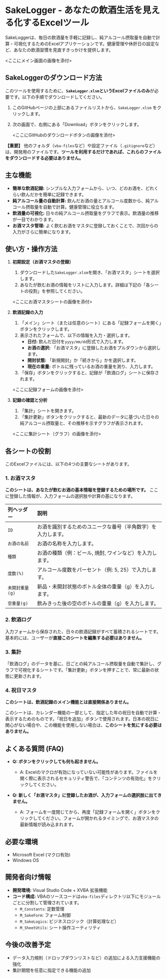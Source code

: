 # SakeLogger - あなたの飲酒生活を見える化するExcelツール

SakeLoggerは、毎日の飲酒量を手軽に記録し、純アルコール摂取量を自動で計算・可視化するためのExcelアプリケーションです。健康管理や休肝日の設定など、あなたの飲酒習慣を見直すきっかけを提供します。

<ここにメイン画面の画像を添付>

## SakeLoggerのダウンロード方法

このツールを使用するために、**`SakeLogger.xlsm`というExcelファイルのみ**が必要です。以下の手順でダウンロードしてください。

1.  このGitHubページの上部にあるファイルリストから、`SakeLogger.xlsm` をクリックします。
2.  次の画面で、右側にある「Download」ボタンをクリックします。

    <ここにGitHubのダウンロードボタンの画像を添付>

**【重要】**
他のフォルダ（`vba-files`など）や設定ファイル（`.gitignore`など）は、開発用のファイルです。**ツールを利用するだけであれば、これらのファイルをダウンロードする必要はありません。**

## 主な機能

*   **簡単な飲酒記録:** シンプルな入力フォームから、いつ、どのお酒を、どれくらい飲んだかを簡単に記録できます。
*   **純アルコール量の自動計算:** 飲んだお酒の量とアルコール度数から、純アルコール摂取量を自動で計算。健康管理に役立ちます。
*   **飲酒量の可視化:** 日々の純アルコール摂取量をグラフで表示。飲酒量の推移が一目でわかります。
*   **お酒マスタ管理:** よく飲むお酒をマスタに登録しておくことで、次回からの入力がさらに簡単になります。

## 使い方・操作方法

1.  **初期設定（お酒マスタの登録）**
    1.  ダウンロードした`SakeLogger.xlsm`を開き、「お酒マスタ」シートを選択します。
    2.  あなたが飲むお酒の情報をリストに入力します。詳細は下記の「各シートの役割」を参照してください。

    <ここにお酒マスタシートの画像を添付>

2.  **飲酒記録の入力**
    1.  「メイン」シート（または任意のシート）にある「記録フォームを開く」ボタンをクリックします。
    2.  表示されたフォームで、以下の情報を入力・選択します。
        *   **日付:** 飲んだ日付を`yyyy/mm/dd`形式で入力します。
        *   **お酒の選択:** 「お酒マスタ」に登録したお酒をプルダウンから選択します。
        *   **開封状態:** 「新規開封」か「続きから」かを選択します。
        *   **現在の重量:** ボトルに残っているお酒の重量を測り、入力します。
    3.  「保存」ボタンをクリックすると、記録が「飲酒ログ」シートに保存されます。

    <ここに記録フォームの画像を添付>

3.  **記録の確認と分析**
    1.  「集計」シートを開きます。
    2.  「集計更新」ボタンをクリックすると、最新のデータに基づいた日々の純アルコール摂取量と、その推移を示すグラフが表示されます。

    <ここに集計シート（グラフ）の画像を添付>

## 各シートの役割

このExcelファイルには、以下の4つの主要なシートがあります。

### 1. お酒マスタ

**このシートは、あなたが飲むお酒の基本情報を登録するための場所です。** ここに登録した情報が、入力フォームの選択肢や計算の基になります。

| 列ヘッダー | 説明 |
| :--- | :--- |
| `ID` | お酒を識別するためのユニークな番号（半角数字）を入力します。 |
| `お酒の名前` | お酒の名称を入力します。 |
| `種類` | お酒の種類（例：ビール, 焼酎, ワインなど）を入力します。 |
| `度数(%)` | アルコール度数をパーセント（例: 5, 25）で入力します。 |
| `未開封重量(g)` | 新品・未開封状態のボトル全体の重量（g）を入力します。 |
| `空重量(g)` | 飲みきった後の空のボトルの重量（g）を入力します。 |

### 2. 飲酒ログ

入力フォームから保存された、日々の飲酒記録がすべて蓄積されるシートです。基本的には、ユーザーが**直接このシートを編集する必要はありません。**

### 3. 集計

「飲酒ログ」のデータを基に、日ごとの純アルコール摂取量を自動で集計し、グラフで可視化するシートです。「集計更新」ボタンを押すことで、常に最新の状態に更新されます。

### 4. 祝日マスタ

**このシートは、飲酒記録のメイン機能とは直接関係ありません。**

このシートは、カレンダー機能の一部として、指定した年の祝日を自動で計算・表示するためのものです。「祝日を追加」ボタンで使用されます。日本の祝日に関心がない場合や、この機能を使用しない場合は、**このシートを気にする必要はありません。**

## よくある質問 (FAQ)

*   **Q: ボタンをクリックしても何も起きません。**
    *   A: Excelのマクロが有効になっていない可能性があります。ファイルを開く際に表示されるセキュリティ警告で、「コンテンツの有効化」をクリックしてください。

*   **Q: 新しく「お酒マスタ」に登録したお酒が、入力フォームの選択肢に出てきません。**
    *   A: フォームを一度閉じてから、再度「記録フォームを開く」ボタンをクリックしてください。フォームが開かれるタイミングで、お酒マスタの最新情報が読み込まれます。

## 必要な環境

*   Microsoft Excel (マクロ有効)
*   Windows OS

## 開発者向け情報

*   **開発環境:** Visual Studio Code + XVBA 拡張機能
*   **コード構成:** VBAのソースコードは`vba-files`ディレクトリ以下にモジュールごとに分割して管理されています。
    *   `M_Constants`: 定数管理
    *   `M_SakeForm`: フォーム制御
    *   `M_SakeLogics`: ビジネスロジック（計算処理など）
    *   `M_SheetUtils`: シート操作ユーティリティ

## 今後の改善予定

*   データ入力規則（ドロップダウンリストなど）の追加による入力支援機能の強化
*   集計期間を任意に指定できる機能の追加